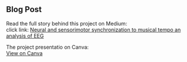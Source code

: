 ## Blog Post

Read the full story behind this project on Medium:  
click link: [Neural and sensorimotor synchronization to musical tempo an analysis of EEG](https://medium.com/@napat.aeim/neural-and-sensorimotor-synchronization-to-musical-tempo-an-analysis-of-eeg-and-tapping-responses-88afbc7aabc0)

The project presentatio on Canva:  
[View on Canva](https://www.canva.com/design/DAGTvt2qAD0/6VPrf1B2y5dt5C82RGtV1Q/edit?utm_content=DAGTvt2qAD0&utm_campaign=designshare&utm_medium=link2&utm_source=sharebutton)
